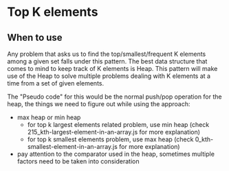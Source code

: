 # Top K elements

## When to use

Any problem that asks us to find the top/smallest/frequent K elements among a given set falls under this pattern. The best data structure that comes to mind to keep track of K elements is Heap. This pattern will make use of the Heap to solve multiple problems dealing with K elements at a time from a set of given elements.

The "Pseudo code" for this would be the normal push/pop operation for the heap, the things we need to figure out while using the approach:

- max heap or min heap
  - for top k largest elements related problem, use min heap (check 215_kth-largest-element-in-an-array.js for more explanation)
  - for top k smallest elements problem, use max heap (check 0_kth-smallest-element-in-an-array.js for more explanation)
- pay attention to the comparator used in the heap, sometimes multiple factors need to be taken into consideration
